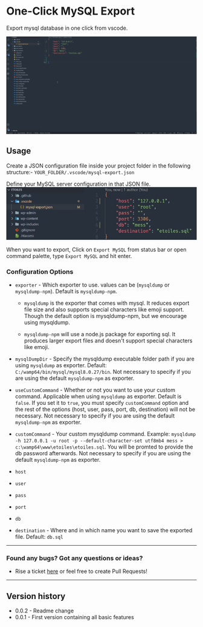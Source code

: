 # One-Click MySQL Export

Export mysql database in one click from vscode.

![Demo of extension](images/preview.gif)

## Usage

Create a JSON configuration file inside your project folder in the following structure:-
`YOUR_FOLDER/.vscode/mysql-export.json`

Define your MySQL server configuration in that JSON file.
![JSON configuration file](images/jsonfile.jpg)

When you want to export, Click on `Export MySQL` from status bar or open command palette, type `Export MySQL` and hit enter.

### Configuration Options

- `exporter` - Which exporter to use. values can be (`mysqldump` or `mysqldump-npm`). Default is `mysqldump-npm`.
        
  - `mysqldump` is the exporter that comes with mysql. It reduces export file size and also supports special characters like emoji support. Though the default option is mysqldump-npm, but we encourage using mysqldump.

  - `mysqldump-npm` will use a node.js package for exporting sql. It produces larger export files and doesn't support special characters like emoji.

- `mysqlDumpDir` - Specify the mysqldump executable folder path if you are using `mysqldump` as exporter. Default: `C:/wamp64/bin/mysql/mysql8.0.27/bin`. Not necessary to specify if you are using the default `mysqldump-npm` as exporter.

- `useCustomCommand` - Whether or not you want to use your custom command. Applicable when using `mysqldump` as exporter. Default is `false`. If you set it to `true`, you must specify `customCommand` option and the rest of the options (host, user, pass, port, db, destination) will not be necessary. Not necessary to specify if you are using the default `mysqldump-npm` as exporter.

- `customCommand` - Your custom mysqldump command. Example: `mysqldump -h 127.0.0.1 -u root -p --default-character-set utf8mb4 mess > c:\wamp64\www\etoiles\etoiles.sql`. You will be promted to provide the db password afterwards. Not necessary to specify if you are using the default `mysqldump-npm` as exporter.


- `host`
- `user`
- `pass`
- `port`
- `db`

- `destination` - Where and in which name you want to save the exported file. Default: `db.sql`

---

### Found any bugs? Got any questions or ideas?

- Rise a ticket [here](https://github.com/MehbubRashid/vscode-one-click-mysql-export/issues) or feel free to create Pull Requests!
---

## Version history
- 0.0.2 - Readme change
- 0.0.1 - First version containing all basic features

